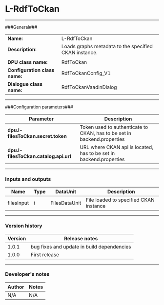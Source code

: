 # L-RdfToCkan #
----------

###General###

|                              |                                                               |
|------------------------------|---------------------------------------------------------------|
|**Name:**                     |L-RdfToCkan                                             |
|**Description:**              |Loads graphs metadata to the specified CKAN instance. |
|                              |                                                               |
|**DPU class name:**           |RdfToCkan     |
|**Configuration class name:** |RdfToCkanConfig_V1                           |
|**Dialogue class name:**      |RdfToCkanVaadinDialog |

***

###Configuration parameters###

|Parameter                             |Description                             |
|--------------------------------------|----------------------------------------|
|**dpu.l-filesToCkan.secret.token**    |Token used to authenticate to CKAN, has to be set in backend.properties  |
|**dpu.l-filesToCkan.catalog.api.url** | URL where CKAN api is located, has to be set in backend.properties |

***

### Inputs and outputs ###

|Name                |Type       |DataUnit                         |Description                        |
|--------------------|-----------|---------------------------------|-----------------------------------|
|filesInput |i |FilesDataUnit |File loaded to specified CKAN instance  |

***

### Version history ###

|Version            |Release notes                                   |
|-------------------|------------------------------------------------|
|1.0.1              | bug fixes and update in build dependencies |
|1.0.0              |First release                                   |


***

### Developer's notes ###

|Author            |Notes                 |
|------------------|----------------------|
|N/A               |N/A                   |

